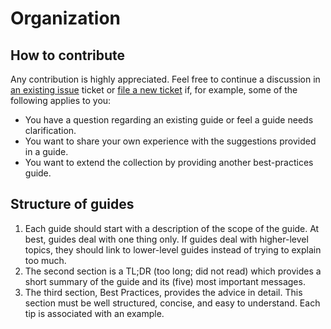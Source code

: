 # Organization

## How to contribute

Any contribution is highly appreciated. Feel free to continue a discussion in
[an existing issue](https://github.com/pytask-dev/pytask/issues) ticket or
[file a new ticket](https://github.com/pytask-dev/pytask/issues/new/choose) if, for
example, some of the following applies to you:

- You have a question regarding an existing guide or feel a guide needs clarification.
- You want to share your own experience with the suggestions provided in a guide.
- You want to extend the collection by providing another best-practices guide.

## Structure of guides

1. Each guide should start with a description of the scope of the guide. At best, guides
   deal with one thing only. If guides deal with higher-level topics, they should link
   to lower-level guides instead of trying to explain too much.
1. The second section is a TL;DR (too long; did not read) which provides a short summary
   of the guide and its (five) most important messages.
1. The third section, Best Practices, provides the advice in detail. This section must
   be well structured, concise, and easy to understand. Each tip is associated with an
   example.
